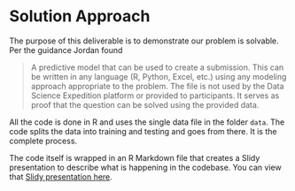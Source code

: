 # Solution Approach

The purpose of this deliverable is to demonstrate our problem is solvable. Per the guidance Jordan found

> A predictive model that can be used to create a submission. This can be written in any language (R, Python, Excel, etc.) using any modeling approach appropriate to the problem. The file is not used by the Data Science Expedition platform or provided to participants. It serves as proof that the question can be solved using the provided data.

All the code is done in R and uses the single data file in the folder `data`. The code splits the data into training and testing and goes from there. It is the complete process.

The code itself is wrapped in an R Markdown file that creates a Slidy presentation to describe what is happening in the codebase. You can view that [Slidy presentation here](http://jgendron.github.io/boozonians/).